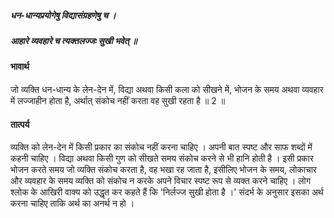 ##### धन-धान्यप्रयोगेषु विद्यासंग्रहणेषु च ।
##### आहारे व्यवहारे च त्यक्तलज्जः सुखी भवेत् ॥

#### भावार्थ

जो व्यक्ति धन-धान्य के लेन-देन में, विद्या अथवा किसी कला को सीखने में, भोजन के समय अथवा व्यवहार में लज्जाहीन होता है, अर्थात् संकोच नहीं करता वह सुखी रहता है ॥ 2 ॥

#### तात्पर्य

व्यक्ति को लेन-देन में किसी प्रकार का संकोच नहीं करना चाहिए । अपनी बात स्पष्ट और साफ शब्दों में कहनी चाहिए । विद्या अथवा किसी गुण को सीखते समय संकोच करने से भी हानि होती है ।
इसी प्रकार भोजन करते समय जो व्यक्ति संकोच करता है, वह भखा रह जाता है, इसीलिए भोजन के समय, लोकाचार और व्यवहार के समय व्यक्ति को संकोच न करके अपने विचार स्पष्ट रूप से व्यक्त करने चाहिए । लोग श्लोक के आखिरी वाक्य को उद्धृत कर कहते हैं कि 'निर्लज्ज सुखी होता है ।' संदर्भ के अनुसार इसका अर्थ करना चाहिए ताकि अर्थ का अनर्थ न हो ।